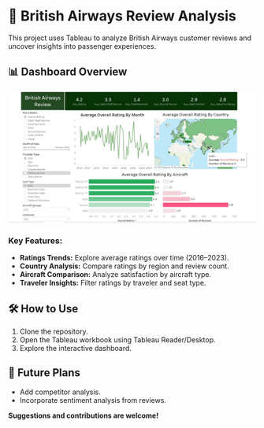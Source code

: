 # 🛫 British Airways Review Analysis

This project uses Tableau to analyze British Airways customer reviews and uncover insights into passenger experiences.  

## 📊 Dashboard Overview  
![Dashboard](https://github.com/Yash-Patil09/Tableau-End-to-End/blob/main/BA%20Review.jpg)   

### Key Features:  
- **Ratings Trends:** Explore average ratings over time (2016–2023).  
- **Country Analysis:** Compare ratings by region and review count.  
- **Aircraft Comparison:** Analyze satisfaction by aircraft type.  
- **Traveler Insights:** Filter ratings by traveler and seat type.  

## 🛠️ How to Use  
1. Clone the repository.  
2. Open the Tableau workbook using Tableau Reader/Desktop.  
3. Explore the interactive dashboard.  

## 🚀 Future Plans  
- Add competitor analysis.  
- Incorporate sentiment analysis from reviews.  

**Suggestions and contributions are welcome!**
